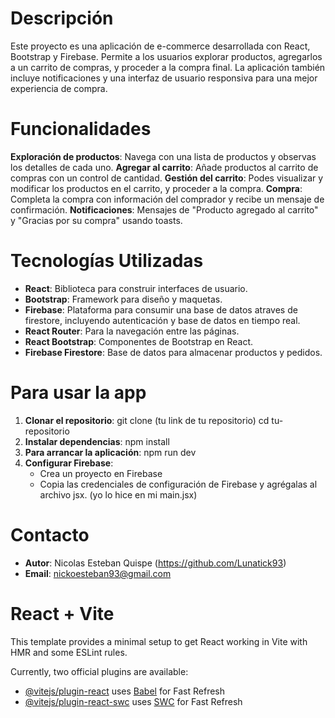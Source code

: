 # Descripción
Este proyecto es una aplicación de e-commerce desarrollada con React, Bootstrap y Firebase. Permite a los usuarios explorar productos, agregarlos a un carrito de compras, y proceder a la compra final. La aplicación también incluye notificaciones y una interfaz de usuario responsiva para una mejor experiencia de compra.

# Funcionalidades
**Exploración de productos**: Navega con  una lista de productos y observas los detalles de cada uno.
**Agregar al carrito**: Añade productos al carrito de compras con un control de cantidad.
**Gestión del carrito**: Podes visualizar y modificar los productos en el carrito, y proceder a la compra.
**Compra**: Completa la compra con información del comprador y recibe un mensaje de confirmación.
**Notificaciones**: Mensajes de "Producto agregado al carrito" y "Gracias por su compra" usando toasts.

# Tecnologías Utilizadas
- **React**: Biblioteca para construir interfaces de usuario.
- **Bootstrap**: Framework para diseño y maquetas.
- **Firebase**: Plataforma para consumir una base de datos atraves de firestore, incluyendo autenticación y base de datos en tiempo real.
- **React Router**: Para la navegación entre las páginas.
- **React Bootstrap**: Componentes de Bootstrap en React.
- **Firebase Firestore**: Base de datos para almacenar productos y pedidos.

# Para usar la app
1. **Clonar el repositorio**:
    git clone (tu link de tu repositorio)
    cd tu-repositorio
2. **Instalar dependencias**:
    npm install
3. **Para arrancar la aplicación**:
    npm run dev
5. **Configurar Firebase**:
   - Crea un proyecto en Firebase
   - Copia las credenciales de configuración de Firebase y agrégalas al archivo jsx. (yo lo hice en mi main.jsx)

# Contacto

- **Autor**: Nicolas Esteban Quispe (https://github.com/Lunatick93)
- **Email**: nickoesteban93@gmail.com




# React + Vite

This template provides a minimal setup to get React working in Vite with HMR and some ESLint rules.

Currently, two official plugins are available:

- [@vitejs/plugin-react](https://github.com/vitejs/vite-plugin-react/blob/main/packages/plugin-react/README.md) uses [Babel](https://babeljs.io/) for Fast Refresh
- [@vitejs/plugin-react-swc](https://github.com/vitejs/vite-plugin-react-swc) uses [SWC](https://swc.rs/) for Fast Refresh